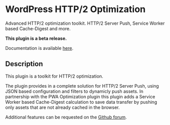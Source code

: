 # WordPress HTTP/2 Optimization

Advanced HTTP/2 optimization toolkit. HTTP/2 Server Push, Service Worker based Cache-Digest and more.

**This plugin is a beta release.**

Documentation is available [here](https://github.com/o10n-x/wordpress-http2-optimization/tree/master/docs).

## Description

This plugin is a toolkit for HTTP/2 optimization.

The plugin provides in a complete solution for HTTP/2 Server Push, using JSON based configuration and filters to dynamicly push assets. In partnership with the PWA Optimization plugin this plugin adds a Service Worker based Cache-Digest calculation to save data transfer by pushing only assets that are not already cached in the browser.

Additional features can be requested on the [Github forum](https://github.com/o10n-x/wordpress-http2-optimization/issues).

